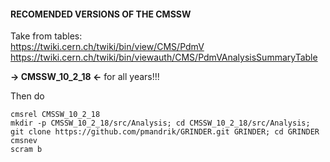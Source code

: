#### RECOMENDED VERSIONS OF THE CMSSW
Take from tables:  
https://twiki.cern.ch/twiki/bin/view/CMS/PdmV  
https://twiki.cern.ch/twiki/bin/viewauth/CMS/PdmVAnalysisSummaryTable  

**-> CMSSW_10_2_18 <-** for all years!!!

Then do 
```shell
cmsrel CMSSW_10_2_18
mkdir -p CMSSW_10_2_18/src/Analysis; cd CMSSW_10_2_18/src/Analysis;
git clone https://github.com/pmandrik/GRINDER.git GRINDER; cd GRINDER
cmsnev
scram b
```

